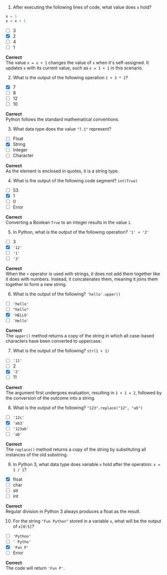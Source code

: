 1. After executing the following lines of code, what value does `x` hold?

```python
x = 1
x = x + 1
```

- [ ] 3
- [x] 2
- [ ] 4
- [ ] 1

**Correct**  
The value `x = x + 1` changes the value of `x` when it's self-assigned. It updates `x` with its current value, such as `x = 1 + 1` in this scenario.

2. What is the output of the following operation `1 + 3 * 2`?

- [x] 7
- [ ] 8
- [ ] 12
- [ ] 10

**Correct**  
Python follows the standard mathematical conventions.

3. What data type does the value `"7.1"` represent?

- [ ] Float
- [x] String
- [ ] Integer
- [ ] Character

**Correct**  
As the element is enclosed in quotes, it is a string type.

4. What is the output of the following code segment? `int(True)`

- [ ] 53
- [x] 1
- [ ] 0
- [ ] Error

**Correct**  
Converting a Boolean `True` to an integer results in the value `1`.

5. In Python, what is the output of the following operation? `'1' + '2'`

- [ ] 3
- [x] `'12'`
- [ ] `'1'`
- [ ] `'3'`

**Correct**  
When the `+` operator is used with strings, it does not add them together like it does with numbers. Instead, it concatenates them, meaning it joins them together to form a new string.

6. What is the output of the following? `'hello'.upper()`

- [ ] `'hello'`
- [ ] `"hello"`
- [x] `'HELLO'`
- [ ] `'Hello'`

**Correct**  
The `upper()` method returns a copy of the string in which all case-based characters have been converted to uppercase.

7. What is the output of the following? `str(1 + 1)`

- [ ] `'11'`
- [ ] 2
- [x] `'2'`
- [ ] 11

**Correct**  
The argument first undergoes evaluation, resulting in `1 + 1 = 2`, followed by the conversion of the outcome into a string.

8. What is the output of the following? `"123".replace("12", "ab")`

- [ ] `'12c'`
- [x] `'ab3'`
- [ ] `'123ab'`
- [ ] `'ab'`

**Correct**  
The `replace()` method returns a copy of the string by substituting all instances of the old substring.

9. In Python 3, what data type does variable `x` hold after the operation: `x = 1 / 1`?

- [x] float
- [ ] char
- [ ] str
- [ ] int

**Correct**  
Regular division in Python 3 always produces a float as the result.

10. For the string `"Fun Python"` stored in a variable `x`, what will be the output of `x[0:5]`?

- [ ] `'Python'`
- [ ] `' Pytho'`
- [x] `'Fun P'`
- [ ] Error

**Correct**  
The code will return `'Fun P'`.